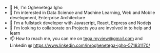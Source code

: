 - 👋 Hi, I’m Oghenetega Igho
- 👀 I’m interested in Data Science and Machine Learning, Web and Mobile development, Enterprise Architecture
- 🌱 I’m a fullstack developer with Javascript, React, Express and Nodejs
- 💞️ I’m looking to collaborate on Projects you are involved in to help and learn
- 📫 How to reach me, you can me on tega.myview@gmail.com and Linkedin @ https://www.linkedin.com/in/oghenetega-igho-571831170/

<!---
O-tega/O-tega is a ✨ special ✨ repository because its `README.md` (this file) appears on your GitHub profile.
You can click the Preview link to take a look at your changes.
--->
